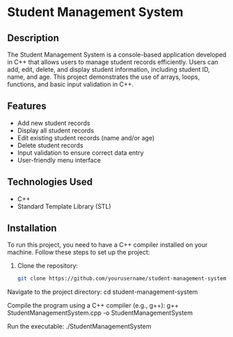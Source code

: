 # Student Management System

## Description
The Student Management System is a console-based application developed in C++ that allows users to manage student records efficiently. Users can add, edit, delete, and display student information, including student ID, name, and age. This project demonstrates the use of arrays, loops, functions, and basic input validation in C++.

## Features
- Add new student records
- Display all student records
- Edit existing student records (name and/or age)
- Delete student records
- Input validation to ensure correct data entry
- User-friendly menu interface

## Technologies Used
- C++
- Standard Template Library (STL)

## Installation
To run this project, you need to have a C++ compiler installed on your machine. Follow these steps to set up the project:

1. Clone the repository:
   ```bash
   git clone https://github.com/yourusername/student-management-system.git


  Navigate to the project directory:
cd student-management-system
  
  Compile the program using a C++ compiler (e.g., g++):
g++ StudentManagementSystem.cpp -o StudentManagementSystem

  Run the executable:
./StudentManagementSystem
